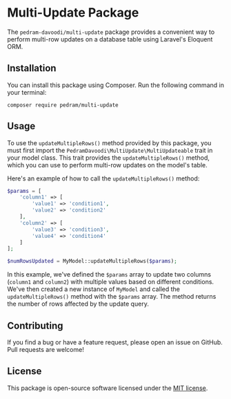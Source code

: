 # Multi-Update Package

The `pedram-davoodi/multi-update` package provides a convenient way to perform multi-row updates on a database table using Laravel's Eloquent ORM.

## Installation

You can install this package using Composer. Run the following command in your terminal:

```
composer require pedram/multi-update
```

## Usage

To use the `updateMultipleRows()` method provided by this package, you must first import the `PedramDavoodi\MultiUpdate\MultiUpdateable` trait in your model class. This trait provides the `updateMultipleRows()` method, which you can use to perform multi-row updates on the model's table.

Here's an example of how to call the `updateMultipleRows()` method:

```php
$params = [
    'column1' => [
        'value1' => 'condition1',
        'value2' => 'condition2'
    ],
    'column2' => [
        'value3' => 'condition3',
        'value4' => 'condition4'
    ]
];

$numRowsUpdated = MyModel::updateMultipleRows($params);
```

In this example, we've defined the `$params` array to update two columns (`column1` and `column2`) with multiple values based on different conditions. We've then created a new instance of `MyModel` and called the `updateMultipleRows()` method with the `$params` array. The method returns the number of rows affected by the update query.

## Contributing

If you find a bug or have a feature request, please open an issue on GitHub. Pull requests are welcome!

## License

This package is open-source software licensed under the [MIT license](https://opensource.org/licenses/MIT).

